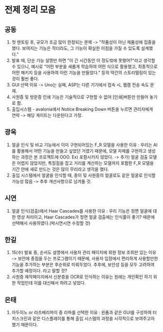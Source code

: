# 전제 정리 모음
## 공동
1. 첫 멘토링 후, 규모가 조금 많이 한정되는 문제 -> "작품성이 아닌 제품성에 집중을 했다. 보여지는 기능은 작더라도, 그 기능이 확실한 이점을 가질 수 있도록 설계했다."
2. 발표 때, 단순 기능 설명만 하면 "이 긴 시간동안 이 정도밖에 못했어?"라고 생각할 수 있으니, 예시로 "어떤 부분을 새롭게 학습하여 어떤 식으로 활용했고, 최종적으로 어떤 패키지 등을 사용하여 이런 기능을 만들었다." 등의 약간의 스토리텔링이 있는 것이 훨씬 좋다.
3. GUI 선택 이유 -> Uno는 실패, ASP는 다른 기기에서 접속 시, 웹캠 전송 속도 문제.
4. 사원증 및 방문증 인쇄 기능은 기술적으로 구현할 수 없어 [인쇄]버튼만 만들어 놓기로 함.
5. 출입시스템 - avalonia에서 Notice Breaking Down 버튼을 누르면 관리자에게 연락 -> 해당 게이트는 다운된다고 가정.

## 광욱
1. 얼굴 인식 및 비교 기능에서 이미 구현되어있는 F_R 모델을 사용한 이유 : 우리는 AI를 활용해서 어떤 기능을 만들고 싶었던 거였기 때문에, 모델 자체를 구현하고 생성하는 과정은 본 프로젝트에 OOO. Ex) 포함시키지 않았다. -> 추가) 얼굴 검출 모델은 어렵지 않았지만, 특징점을 잡고 거리를 계산하는 모델까지 포함한 F_R 모델을 기간 안에 새로 만드는 것은 많이 무리라고 생각을 했다.
2. 출입 시스템에서 얼굴을 인식할 때, 종이 및 사원증의 얼굴로도 같은 얼굴로 인식할 가능성 많음 -> 추후 개선사항으로 남겨둘 것.

## 시연
1. 얼굴 인식(검출)에서 Haar Cascades를 사용한 이유 : 우리 기능은 정면 얼굴에 대한 영상 처리이고, Haar Cascades가 정면 얼굴 검출에는 인식률이 좋기? 때문에 선택해서 사용하였다.(박시연시연 수정할 것)

## 한길
1. 15(수) 발표 중, 순서도 설명에서 사용자 관리 페이지에 회원 정보 조회만 있는 이유 -> 보안에 중점을 두는 프로그램이기 때문에, 사용자 입장에서 편리하게 사용할만한 기능을 추가하는 부분은 후순위로 미뤄두었다. 추후에, 보안성 등을 모두 고려하여 추가할 예정이다. 라고 말할 것?
2. 사원증 제작페이지에서 신분증을 OCR로 인식하는 이유는 원래는 개인확인 하기 위한 작업인데 이를 대신해서 하려고 넣었다.


## 은태
1. 아두이노 or 라즈베리파이 중 라파를 선택한 이유 : 윈폼과 같은 GUI를 구성하여 터치스크린과 같은 디스플레이를 통해 출입 시스템의 과정을 시각적으로 보여주고자 했기 때문이다.

